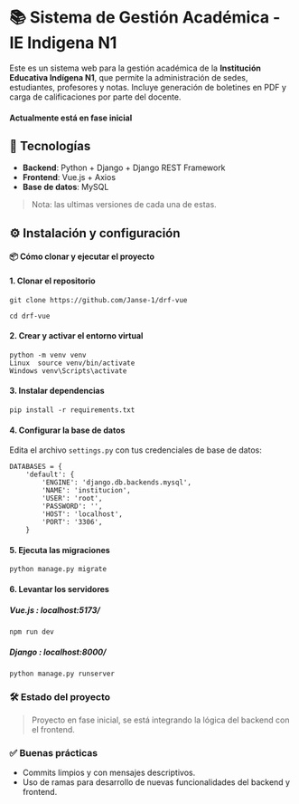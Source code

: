 # 📚 Sistema de Gestión Académica - IE Indigena N1

Este es un sistema web para la gestión académica de la **Institución Educativa Indígena N1**, que permite la administración de sedes, estudiantes, profesores y notas. Incluye generación de boletines en PDF y carga de calificaciones por parte del docente.

#### Actualmente está en fase inicial

## 🚀 Tecnologías

- **Backend**: Python + Django + Django REST Framework
- **Frontend**: Vue.js + Axios 
- **Base de datos**: MySQL 

> Nota: las ultimas versiones de cada una de estas.

## ⚙️ Instalación y configuración

#### 📦 Cómo clonar y ejecutar el proyecto

#### 1. Clonar el repositorio


`git clone https://github.com/Janse-1/drf-vue`

`cd drf-vue`

#### 2. Crear y activar el entorno virtual
    python -m venv venv
	Linux  source venv/bin/activate 
	Windows venv\Scripts\activate

#### 3. Instalar dependencias
`pip install -r requirements.txt`

#### 4. Configurar la base de datos
Edita el archivo `settings.py` con tus credenciales de base de datos:

	DATABASES = {
		'default': {
			'ENGINE': 'django.db.backends.mysql',
			'NAME': 'institucion',
			'USER': 'root',
			'PASSWORD': '',
			'HOST': 'localhost',
			'PORT': '3306',
		}

#### 5. Ejecuta las migraciones
`python manage.py migrate`

#### 6. Levantar los servidores 
##### Vue.js : localhost:5173/
`npm run dev`
##### Django : localhost:8000/
`python manage.py runserver`


### 🛠 Estado del proyecto
>Proyecto en fase inicial, se está integrando la lógica del backend con el frontend.

### ✅ Buenas prácticas

- Commits limpios y con mensajes descriptivos.
- Uso de ramas para desarrollo de nuevas funcionalidades del backend y frontend.

